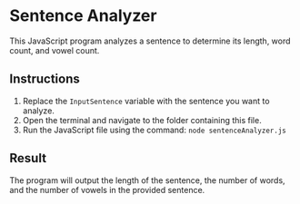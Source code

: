 # Sentence Analyzer

This JavaScript program analyzes a sentence to determine its length, word count, and vowel count.

## Instructions

1. Replace the `InputSentence` variable with the sentence you want to analyze.
2. Open the terminal and navigate to the folder containing this file.
3. Run the JavaScript file using the command: `node sentenceAnalyzer.js`

## Result

The program will output the length of the sentence, the number of words, and the number of vowels in the provided sentence.


